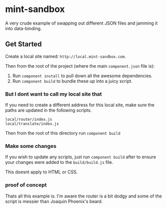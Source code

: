 mint-sandbox
============

A very crude example of swapping out different JSON files and jamming it into data-binding.

## Get Started

Create a local site named: `http://local.mint-sandbox.com`.

Then from the root of the project (where the main `component.json` file is):

1. Run `component install` to pull down all the awesome dependencies.
2. Run `component build` to bundle these up into a juicy script.


### But I dont want to call my local site that

If you need to create a different address for this local site, make sure the paths are
updated in the following scripts.

```
local/router/index.js
local/translate/index.js
```

Then from the root of this directory run `component build`

### Make some changes

If you wish to update any scripts, just run `component build` after to ensure your changes
were added to the `build/build.js` file.

This doesnt apply to HTML or CSS.

### proof of concept

Thats all this example is. I'm aware the router is a bit dodgy and some of the script is messier than
Joaquin Phoenix's beard.